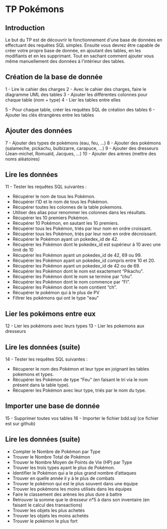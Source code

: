 # TP Pokémons


## Introduction 


Le but du TP est de découvrir le fonctionnement d'une base de données en effectuant des requêtes SQL simples. Ensuite vous devrez être capable de créer votre propre base de donnée, en ajoutant des tables, en les modifiants et en les supprimant. Tout en sachant comment ajouter vous même manuellement des données à l'intérieur des tables. 


## Création de la base de donnée 


1 - Lire le cahier des charges 
2 - Avec le cahier des charges, faire le diagramme UML des tables 
3 - Ajouter les différentes colonnes pour chaque table (nom + type)
4 - Lier les tables entre elles 

5 - Pour chaque table, créer les requêtes SQL de création des tables
6 - Ajouter les clés étrangères entre les tables


## Ajouter des données


7 - Ajouter des types de pokémons (eau, feu, ...)
8 - Ajouter des pokémons (salameche, pickachu, bulbizarre, carapuce, ...)
9 - Ajouter des dresseurs (Jean-michel, Romuald, Jacques, ...)
10 - Ajouter des arènes (mettre des noms aléatoires)


## Lire les données 


11 - Tester les requêtes SQL suivantes : 

- Récupérer le nom de tous les Pokémon.	
- Récupérer l’ID et le nom de tous les Pokémon.
- Récupérer toutes les colonnes de la table pokemons.
- Utiliser des alias pour renommer les colonnes dans les résultats.
- Récupérer les 10 premiers Pokémon.
- Récupérer 10 Pokémon, en sautant les 10 premiers.
- Récupérer tous les Pokémon, triés par leur nom en ordre croissant.
- Récupérer tous les Pokémon, triés par leur nom en ordre décroissant.
- Récupérer le Pokémon ayant un pokedex_id de 42.
- Récupérer les Pokémon dont le pokedex_id est supérieur à 10 avec une limit de 10
- Récupérer les Pokémon ayant un pokedex_id de 42, 69 ou 99.
- Récupérer les Pokémon ayant un pokedex_id compris entre 10 et 20.
- Récupérer les Pokémon ayant un pokedex_id de 42 ou de 69.
- Récupérer les Pokémon dont le nom est exactement “Pikachu”.
- Récupérer les Pokémon dont le nom se termine par “chu”.
- Récupérer les Pokémon dont le nom commence par “Fl”.
- Récupérer les Pokémon dont le nom contient “ch”.
- Récupérer le pokémon qui à le plus de PV
- Filtrer les pokémons qui ont le type "eau"


## Lier les pokémons entre eux 


12 - Lier les pokémons avec leurs types
13 - Lier les pokemons aux dresseurs


## Lire les données (suite)


14 - Tester les requêtes SQL suivantes : 

- Récuperer le nom des Pokémon et leur type en joignant les tables pokemons et types.
- Récupérer les Pokémon de type “Feu” (en faisant le tri via le nom présent dans la table type).
- Récuperer les Pokémon avec leur type, triés par le nom du type.


## Importer une base de donnée


15 - Supprimer toutes vos tables 
16 - Importer le fichier bdd.sql (ce fichier est sur github)


## Lire les données (suite)


- Compter le Nombre de Pokémon par Type
- Trouver le Nombre Total de Pokémon
- Trouver le Nombre Moyen de Points de Vie (HP) par Type
- Trouver les trois types ayant le plus de Pokémon.
- Identifier le Pokémon qui a le plus grand nombre d’attaques
- Trouver en quelle année il y à le plus de combats
- Trouver le pokémon qui est le plus souvent dans une équipe
- Trouver les pokémons les moins utilisés dans les équipes 
- Faire le classement des arènes les plus dure à battre
- Retrouver la somme que le dresseur n°5 à dans son inventaire (en faisant le calcul des transactions)
- Trouver les objets les plus achetés 
- Trouver les objets les moins achetés 
- Trouver le pokémon le plus fort 
